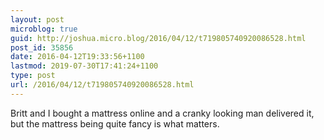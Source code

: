 ```yaml
---
layout: post
microblog: true
guid: http://joshua.micro.blog/2016/04/12/t719805740920086528.html
post_id: 35856
date: 2016-04-12T19:33:56+1100
lastmod: 2019-07-30T17:41:24+1100
type: post
url: /2016/04/12/t719805740920086528.html
---
```

Britt and I bought a mattress online and a cranky looking man delivered it, but the mattress being quite fancy is what matters.
